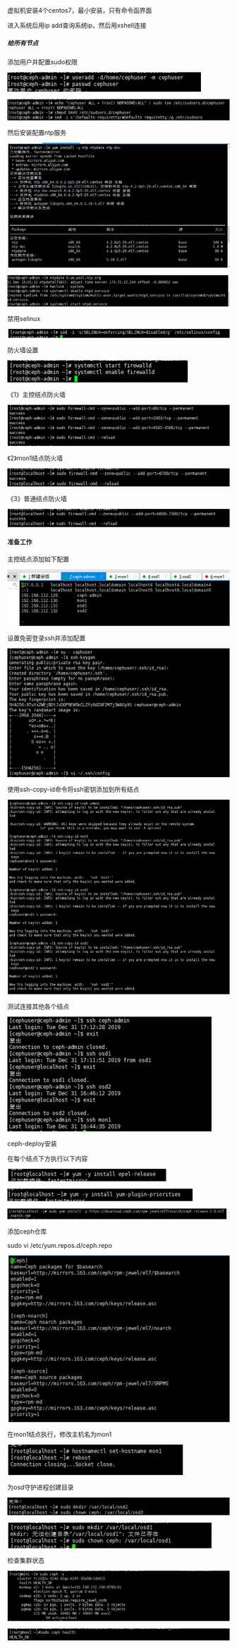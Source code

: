 虚拟机安装4个centos7，最小安装，只有命令函界面

进入系统后用ip add查询系统ip，然后用xshell连接

##### **给所有节点**

添加用户并配置sudo权限

![添加用户](../img4/添加用户.png)

![](../img4/配置sudo.png)

然后安装配置ntp服务

![](../img4/安装配置ntp服务.png)

![安装配置ntp服务2](../img4/安装配置ntp服务2.png)

禁用selinux

![](../img4/禁用selinux.png)

防火墙设置

![](../img4/防火墙设置.png)

《1》主控结点防火墙

![主控节点防火墙](../img4/主控节点防火墙.png)

《2》mon1结点防火墙

![](../img4/mon1防火墙.png)

《3》普通结点防火墙

![普通节点防火墙](../img4/普通节点防火墙.png)

#### 准备工作

主控结点添加如下配置

![](../img4/添加配置.png)

设置免密登录ssh并添加配置

![](../img4/免密登录与添加配置.png)

使用ssh-copy-id命令将ssh密钥添加到所有结点

![](../img4/使用sshcopyid命令将ssh密钥添加到所有节点.png)

测试连接其他各个结点

![](../img4/测试连接其他节点.png)

ceph-deploy安装

在每个结点下方执行以下内容

![在每个节点执行下方命令1](../img4/在每个节点执行下方命令1.png)

![在每个节点执行下方命令2](../img4/在每个节点执行下方命令2.png)

![](../img4/在每个节点执行下方命3.png)

添加ceph仓库

sudo vi /etc/yum.repos.d/ceph.repo

![](../img4/在ceph仓库添加如下配置.png)

在mon1结点执行，修改主机名为mon1

![](../img4/修改mon1节点主机名.png)

为osd守护进程创建目录

![](../img4/守护进程目录osd2.png)

![为osd守护进程创建目录osd1](../img4/为osd守护进程创建目录osd1.png)

检查集群状态

![](../img4/结果.png)

![结果2](../img4/结果2.png)